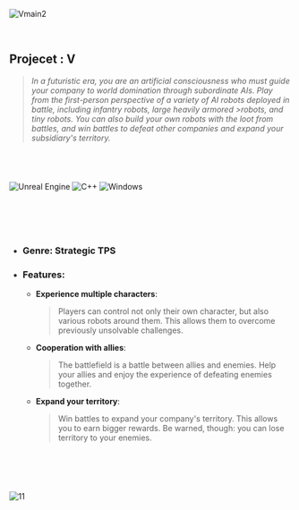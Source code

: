 ![Vmain2](https://github.com/Hongyoosung/V/assets/101240036/287df5e0-cd00-4355-bf32-6a19ae945829)

<br/>

## Projecet : V
>*In a futuristic era, you are an artificial consciousness who must guide your company to world domination through subordinate AIs. Play from the first-person perspective of a variety of AI robots deployed in battle, including infantry robots, large heavily armored >robots, and tiny robots. You can also build your own robots with the loot from battles, and win battles to defeat other companies and expand your subsidiary's territory.*


#

<br/>






![Unreal Engine](https://img.shields.io/badge/unrealengine-%23313131.svg?style=for-the-badge&logo=unrealengine&logoColor=white) ![C++](https://img.shields.io/badge/c++-%2300599C.svg?style=for-the-badge&logo=c%2B%2B&logoColor=white)
![Windows](https://img.shields.io/badge/Windows-0078D6?style=for-the-badge&logo=windows&logoColor=white)

#





<br/><br/>

+ ### Genre: Strategic TPS

+ ### Features:

  + **Experience multiple characters**:<br/>
    >Players can control not only their own character, but also various robots around them. This allows them to overcome previously unsolvable challenges.

  + **Cooperation with allies**: <br/>
    >The battlefield is a battle between allies and enemies. Help your allies and enjoy the experience of defeating enemies together.

  + **Expand your territory**: <br/>
    >Win battles to expand your company's territory. This allows you to earn bigger rewards. Be warned, though: you can lose territory to your enemies.

<br/><br/>





#

![11](https://github.com/Hongyoosung/V/assets/101240036/d622e49f-7712-42ef-a86f-7baa68e121bd)




